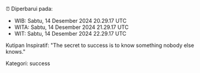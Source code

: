 ⏰ Diperbarui pada:
- WIB: Sabtu, 14 Desember 2024 20.29.17 UTC
- WITA: Sabtu, 14 Desember 2024 21.29.17 UTC
- WIT: Sabtu, 14 Desember 2024 22.29.17 UTC

Kutipan Inspiratif:
"The secret to success is to know something nobody else knows."


Kategori: success

